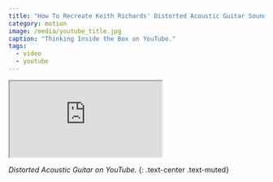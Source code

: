 ```yaml
---
title: "How To Recreate Keith Richards' Distorted Acoustic Guitar Sound - YouTube"
category: motion
image: /media/youtube_title.jpg
caption: "Thinking Inside the Box on YouTube."
tags:
  - video
  - youtube
---
```


<div class="embed-responsive embed-responsive-16by9">
	<iframe class="embed-responsive-item" src="https://www.youtube.com/watch?v=ZTZNPedodo0"></iframe>
</div>

_Distorted Acoustic Guitar on YouTube._
{: .text-center .text-muted}
